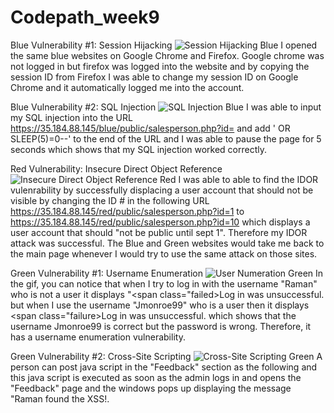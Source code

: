 # Codepath_week9
Blue Vulnerability #1: Session Hijacking
![Session Hijacking Blue](https://user-images.githubusercontent.com/76242390/114953834-24db1380-9e0e-11eb-8727-c84e2bfe789c.gif)
I opened the same blue websites on Google Chrome and Firefox. Google chrome was not logged in but firefox was logged into the website and by copying the session ID from Firefox I was able to change my session ID on Google Chrome and it automatically logged me into the account.

Blue Vulnerability #2: SQL Injection
![SQL Injection Blue](https://user-images.githubusercontent.com/76242390/114954009-7f746f80-9e0e-11eb-8728-faeb537d45dc.gif)
I was able to input my SQL injection into the URL https://35.184.88.145/blue/public/salesperson.php?id= and add ' OR SLEEP(5)=0--' to the end of the URL and I was able to pause the page for 5 seconds which shows that my SQL injection worked correctly.

Red Vulnerability: Insecure Direct Object Reference
![Insecure Direct Object Reference Red](https://user-images.githubusercontent.com/76242390/114954262-0295c580-9e0f-11eb-92be-cced51db296a.gif)
I was able to able to find the IDOR vulenrability by successfully displacing a user account that should not be visible by changing the ID # in the following URL https://35.184.88.145/red/public/salesperson.php?id=1 to https://35.184.88.145/red/public/salesperson.php?id=10 which displays a user account that should "not be public until sept 1". Therefore my IDOR attack was successful. The Blue and Green websites would take me back to the main page whenever I would try to use the same attack on those sites.



Green
Vulnerability #1: Username Enumeration
![User Numeration Green](https://user-images.githubusercontent.com/76242390/114954563-bb5c0480-9e0f-11eb-872c-d5f61a6bd894.gif)
In the gif, you can notice that when I try to log in with the username "Raman" who is not a user it displays "<span class="failed>Log in was unsuccessful.</span> but when I use the username "Jmonroe99" who is a user then it displays <span class="failure>Log in was unsuccessful.</span> which shows that the username Jmonroe99 is correct but the password is wrong. Therefore, it has a username enumeration vulnerability.

Green Vulnerability #2: Cross-Site Scripting
![Cross-Site Scripting Green](https://user-images.githubusercontent.com/76242390/114954939-72f11680-9e10-11eb-95c2-6b24c7299c3c.gif)
A person can post java script in the "Feedback" section as the following <script>alert('Raman found the XSS!');</script> and this java script is executed as soon as the admin logs in and opens the "Feedback" page and the windows pops up displaying the message "Raman found the XSS!.



